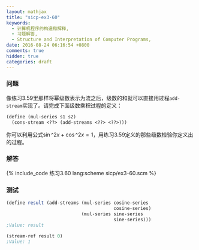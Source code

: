 ```yaml
---
layout: mathjax
title: "sicp-ex3-60"
keywords:
  - 计算机程序的构造和解释,
  - 习题解答,
  - Structure and Interpretation of Computer Programs,
date: 2016-08-24 06:16:54 +0800
comments: true
hidden: true
categories: draft
---
```


### 问题

像练习3.59里那样将幂级数表示为流之后，级数的和就可以直接用过程`add-stream`实现了。请完成下面级数乘积过程的定义：

``` scheme
(define (mul-series s1 s2)
  (cons-stream <??> (add-streams <??> <??>)))
```

你可以利用公式$\sin \^2 x + \cos \^2 x = 1$，用练习3.59定义的那些级数检验你定义出的过程。

### 解答

{% include_code 练习3.60 lang:scheme sicp/ex3-60.scm %}

### 测试

``` scheme
(define result (add-streams (mul-series cosine-series
                                        cosine-series)
                            (mul-series sine-series
                                        sine-series)))
;Value: result
                                        
(stream-ref result 0)
;Value: 1
```
